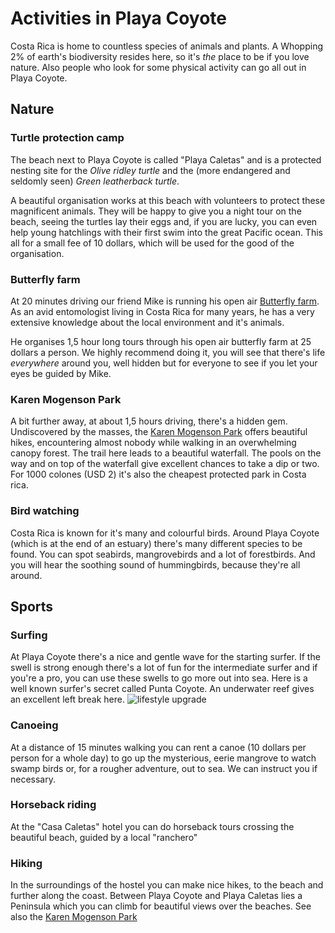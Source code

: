 # Activities in Playa Coyote

Costa Rica is home to countless species of animals and plants. A Whopping 2% of earth's biodiversity resides here, so it's _the_ place to be if you love nature. Also people who look for some physical activity can go all out in Playa Coyote.

## Nature

### Turtle protection camp
The beach next to Playa Coyote is called "Playa Caletas" and is a protected nesting site for the _Olive ridley turtle_ and the (more endangered and seldomly seen) _Green leatherback turtle_.

A beautiful organisation works at this beach with volunteers to protect these magnificent animals. They will be happy to give you a night tour on the beach, seeing the turtles lay their eggs and, if you are lucky, you can even help young hatchlings with their first swim into the great Pacific ocean. This all for a small fee of 10 dollars, which will be used for the good of the organisation.

### Butterfly farm
At 20 minutes driving our friend Mike is running his open air [Butterfly farm](https://www.facebook.com/junglebutterflyfarm). As an avid entomologist living in Costa Rica for many years,  he has a very extensive knowledge about the local environment and it's animals.

He organises 1,5 hour long tours through his open air butterfly farm at 25 dollars a person. We highly recommend doing it, you will see that there's life _everywhere_ around you, well hidden but for everyone to see if you let your eyes be guided by Mike.

### Karen Mogenson Park
A bit further away, at about 1,5 hours driving, there's a hidden gem. Undiscovered by the masses, the [Karen Mogenson Park](http://www.tripadvisor.com/Attraction_Review-g7684098-d8504916-Reviews-Karen_Mogensen_Nature_Reserve-Jicaral_Province_of_Puntarenas.html) offers beautiful hikes, encountering almost nobody while walking in an overwhelming canopy forest. The trail here leads to a beautiful waterfall. The pools on the way and on top of the waterfall give excellent chances to take a dip or two. For 1000 colones (USD 2) it's also the cheapest protected park in Costa rica.

### Bird watching
Costa Rica is known for it's many and colourful birds. Around Playa Coyote (which is at the end of an estuary) there's many different species to be found. You can spot seabirds, mangrovebirds and a lot of forestbirds. And you will hear the soothing sound of hummingbirds, because they're all around.

## Sports

### Surfing
At Playa Coyote there's a nice and gentle wave for the starting surfer. If the swell is strong enough there's a lot of fun for the intermediate surfer and if you're a pro, you can use these swells to go more out into sea. Here is a well known surfer's secret called Punta Coyote. An underwater reef gives an excellent left break here. ![lifestyle upgrade](//s3-eu-west-1.amazonaws.com/alouatta/r-playa.jpg "you want it:left")

### Canoeing
At a distance of 15 minutes walking you can rent a canoe (10 dollars per person for a whole day) to go up the mysterious, eerie mangrove to watch swamp birds or, for a rougher adventure, out to sea. We can instruct you if necessary.

### Horseback riding
At the "Casa Caletas" hotel you can do horseback tours crossing the beautiful beach, guided by a local "ranchero"

### Hiking
In the surroundings of the hostel you can make nice hikes, to the beach and further along the coast. Between Playa Coyote and Playa Caletas lies a Peninsula which you can climb for beautiful views over the beaches.
See also the [Karen Mogenson Park](http://www.tripadvisor.com/Attraction_Review-g7684098-d8504916-Reviews-Karen_Mogensen_Nature_Reserve-Jicaral_Province_of_Puntarenas.html)
